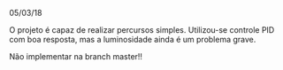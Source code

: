 05/03/18

O projeto é capaz de realizar percursos simples. Utilizou-se controle PID com boa resposta, mas a luminosidade ainda é um problema grave. 

Não implementar na branch master!!

